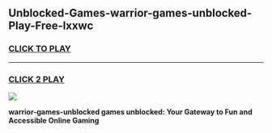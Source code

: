 
## Unblocked-Games-warrior-games-unblocked-Play-Free-lxxwc
<h3>
<a href="https://premium76.site?title=warrior-games-unblocked&ref=19M">CLICK TO PLAY</a></h3>
<hr>

<h3>
<a href="https://premium76.site?title=warrior-games-unblocked&ref=19M">CLICK 2 PLAY</a>
  
</h3>

<a href="https://premium76.site?title=warrior-games-unblocked&ref=19M"><img src="https://clearcache.store/games.png"></a>


**warrior-games-unblocked games unblocked: Your Gateway to Fun and Accessible Online Gaming**
